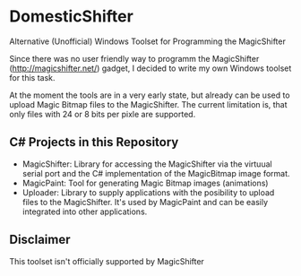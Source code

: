 DomesticShifter
=========
Alternative (Unofficial) Windows Toolset for Programming the MagicShifter

Since there was no user friendly way to programm the MagicShifter (http://magicshifter.net/) gadget, I decided to write my own Windows toolset for this task.

At the moment the tools are in a very early state, but already can be used to upload Magic Bitmap files to the MagicShifter.
The current limitation is, that only files with 24 or 8 bits per pixle are supported.

C# Projects in this Repository
---------
* MagicShifter: Library for accessing the MagicShifter via the virtuual serial port and the C# implementation of the MagicBitmap image format.
* MagicPaint: Tool for generating Magic Bitmap images (animations)
* Uploader: Library to supply applications with the posibility to upload files to the MagicShifter. It's used by MagicPaint and can be easily integrated into other applications.



Disclaimer
---------
This toolset isn't officially supported by MagicShifter  